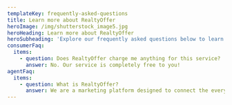 ```yaml
---
templateKey: frequently-asked-questions
title: Learn more about RealtyOffer
heroImage: /img/shutterstock_image5.jpg
heroHeading: Learn more about RealtyOffer
heroSubheading: 'Explore our frequently asked questions below to learn more about how RealtyOffer can help'
consumerFaq:
  items:
    - question: Does RealtyOffer charge me anything for this service?
      answer: No. Our service is completely free to you!
agentFaq:
  items:
    - question: What is RealtyOffer?
      answer: We are a marketing platform designed to connect the everyday consumer with an agent that is looking to increase their client base and brand awareness. RealtyOffer realizes there is a gap between knowledge to the consumer, and potential opportunities to the up and coming agent.
---
```

